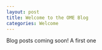 ```yaml
---
layout: post
title: Welcome to the OME Blog
categories: Welcome
---
```


Blog posts coming soon!
A first one
